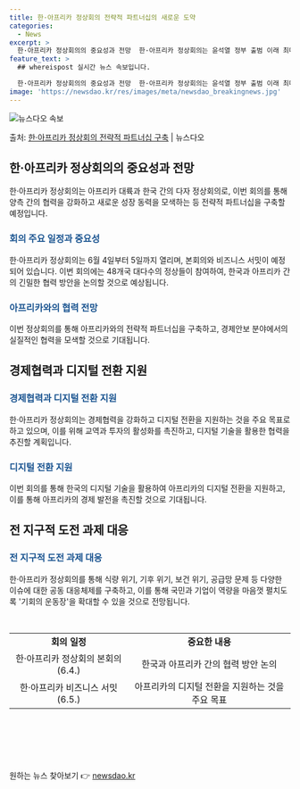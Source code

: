 ```yaml
---
title: 한·아프리카 정상회의 전략적 파트너십의 새로운 도약
categories:
  - News
excerpt: >
  한·아프리카 정상회의의 중요성과 전망  한·아프리카 정상회의는 윤석열 정부 출범 이래 최대 규모의 다자 정상…
feature_text: >
  ## whereispost 실시간 뉴스 속보입니다.

  한·아프리카 정상회의의 중요성과 전망  한·아프리카 정상회의는 윤석열 정부 출범 이래 최대 규모의 다자 정상…
image: 'https://newsdao.kr/res/images/meta/newsdao_breakingnews.jpg'
---
```


![뉴스다오 속보](https://newsdao.kr/res/images/meta/newsdao_breakingnews.jpg)

<p>출처: <a href="https://newsdao.kr/4038" rel="dofollow">한·아프리카 정상회의 전략적 파트너십 구축</a> | 뉴스다오</p>

<h2 data-ke-size="size26">한·아프리카 정상회의의 중요성과 전망</h2>
<p data-ke-size="size16">한·아프리카 정상회의는 아프리카 대륙과 한국 간의 다자 정상회의로, 이번 회의를 통해 양측 간의 협력을 강화하고 새로운 성장 동력을 모색하는 등 전략적 파트너십을 구축할 예정입니다.</p>

<h3><b><span style="color: #1a5490;">회의 주요 일정과 중요성</span></b></h3>
<p data-ke-size="size16">한·아프리카 정상회의는 6월 4일부터 5일까지 열리며, 본회의와 비즈니스 서밋이 예정되어 있습니다. 이번 회의에는 48개국 대다수의 정상들이 참여하여, 한국과 아프리카 간의 긴밀한 협력 방안을 논의할 것으로 예상됩니다.</p>

<h3><b><span style="color: #1a5490;">아프리카와의 협력 전망</span></b></h3>
<p data-ke-size="size16">이번 정상회의를 통해 아프리카와의 전략적 파트너십을 구축하고, 경제안보 분야에서의 실질적인 협력을 모색할 것으로 기대됩니다.</p>

<h2 data-ke-size="size26">경제협력과 디지털 전환 지원</h2>

<h3><b><span style="color: #1a5490;">경제협력과 디지털 전환 지원</span></b></h3>
<p data-ke-size="size16">한·아프리카 정상회의는 경제협력을 강화하고 디지털 전환을 지원하는 것을 주요 목표로 하고 있으며, 이를 위해 교역과 투자의 활성화를 촉진하고, 디지털 기술을 활용한 협력을 추진할 계획입니다.</p>

<h3><b><span style="color: #1a5490;">디지털 전환 지원</span></b></h3>
<p data-ke-size="size16">이번 회의를 통해 한국의 디지털 기술을 활용하여 아프리카의 디지털 전환을 지원하고, 이를 통해 아프리카의 경제 발전을 촉진할 것으로 기대됩니다.</p>

<h2 data-ke-size="size26">전 지구적 도전 과제 대응</h2>
<h3><b><span style="color: #1a5490;">전 지구적 도전 과제 대응</span></b></h3>
<p data-ke-size="size16">한·아프리카 정상회의를 통해 식량 위기, 기후 위기, 보건 위기, 공급망 문제 등 다양한 이슈에 대한 공동 대응체제를 구축하고, 이를 통해 국민과 기업이 역량을 마음껏 펼치도록 '기회의 운동장'을 확대할 수 있을 것으로 전망됩니다.</p>

<p data-ke-size="size16">&nbsp;</p>
<table>
<tbody>
<tr>
<td style="text-align: center; height: 17px;"><b>회의 일정</b></td>
<td style="text-align: center; height: 17px;"><b>중요한 내용</b></td>
</tr>
<tr>
<td style="text-align: center; height: 17px;">한·아프리카 정상회의 본회의(6.4.)</td>
<td style="text-align: center; height: 17px;">한국과 아프리카 간의 협력 방안 논의</td>
</tr>
<tr>
<td style="text-align: center; height: 17px;">한·아프리카 비즈니스 서밋(6.5.)</td>
<td style="text-align: center; height: 17px;">아프리카의 디지털 전환을 지원하는 것을 주요 목표</td>
</tr>
</tbody>
</table>
<p data-ke-size="size16">&nbsp;</p>
<p data-ke-size="size16">&nbsp;</p>
<p data-ke-size="size16">&nbsp;</p> 

원하는 뉴스 찾아보기 👉 <a href="https://newsdao.kr" rel="dofollow">newsdao.kr</a>



